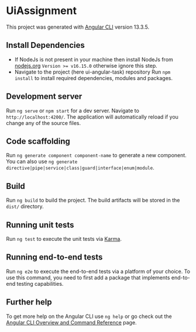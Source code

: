 # UiAssignment

This project was generated with [Angular CLI](https://github.com/angular/angular-cli) version 13.3.5.

## Install Dependencies
- If NodeJs is not present in your machine then install NodeJs from [nodejs.org](https://nodejs.org/en/) `Version >= v16.15.0` otherwise ignore this step.
- Navigate to the project (here ui-angular-task) repository
Run `npm install` to install required dependencies, modules and packages.

## Development server

Run `ng serve` or `npm start` for a dev server. Navigate to `http://localhost:4200/`. The application will automatically reload if you change any of the source files.

## Code scaffolding

Run `ng generate component component-name` to generate a new component. You can also use `ng generate directive|pipe|service|class|guard|interface|enum|module`.

## Build

Run `ng build` to build the project. The build artifacts will be stored in the `dist/` directory.

## Running unit tests

Run `ng test` to execute the unit tests via [Karma](https://karma-runner.github.io).

## Running end-to-end tests

Run `ng e2e` to execute the end-to-end tests via a platform of your choice. To use this command, you need to first add a package that implements end-to-end testing capabilities.

## Further help

To get more help on the Angular CLI use `ng help` or go check out the [Angular CLI Overview and Command Reference](https://angular.io/cli) page.
